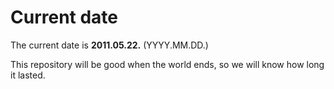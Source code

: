 # Current date

The current date is **2011.05.22.** (YYYY.MM.DD.)

This repository will be good when the world ends, so we will know how long it lasted.